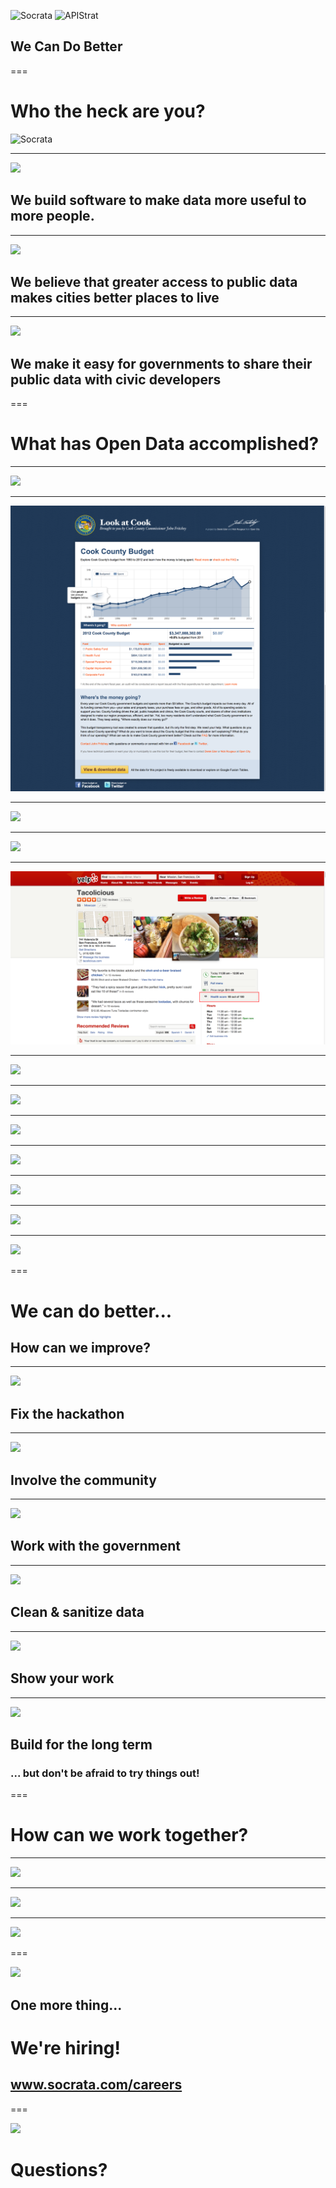![Socrata](/presentations/img/socrata-white-medium.png) ![APIStrat](/presentations/img/apistrat.png)

## We Can Do Better

===

# Who the heck are you?

![Socrata](/presentations/img/socrata-white-medium.png)

---

<img class="fullscreen-img" src="/presentations/img/at_table.jpg" />

<h2>We build <span class="toy-store-blue">software</span> to make data <span class="blushing-salmon">more useful</span> to <span class="golden">more people</span>.</h2>

<!-- https://www.flickr.com/photos/hyku/2497370097 -->
--- 

<img class="fullscreen-img" src="/presentations/img/city.jpg" />

<h2>We believe that <span class="toy-store-blue">greater access</span> to <span class="blushing-salmon">public data</span> makes cities <span class="golden">better places to live</span></h2>

---

<img class="fullscreen-img" src="/presentations/img/city_hall.jpg" />

<h2>We make it <span class="toy-store-blue">easy</span> for <span class="blushing-salmon">governments</span> to share their public data with <span class="golden">civic developers</span></h2>

===

# What has Open Data accomplished?

---

<img class="fullscreen-img" src="./img/citygram.png" />

---

<img class="fullscreen-img" src="./img/lookatcook.png" />

---

<img class="fullscreen-img" src="/presentations/img/budget.png" />

---

<img class="fullscreen-img" src="/presentations/img/expenditures.png"/>

---

<img class="fullscreen-img" src="./img/yelp.png" />

---

<img class="fullscreen-img" src="/presentations/img/daycare.png"/>

---

<img class="fullscreen-img" src="/presentations/img/healthpocket.png"/>

---

<img class="fullscreen-img" src="/presentations/img/bigapps.png"/>

---

<img class="fullscreen-img" src="/presentations/img/mcm.png"/>

---

<img class="fullscreen-img" src="/presentations/img/596acres.png"/>

---

<img class="fullscreen-img" src="/presentations/img/recollect.png"/>

---

<img class="fullscreen-img" src="/presentations/img/imp.jpg"/>

===

# We can do better...
<h2 class="fragment">How can we improve?</h2>

---

<img class="fullscreen-img" src="/presentations/img/hackathon.jpg" />

## Fix the hackathon

---

<img class="fullscreen-img" src="/presentations/img/community_meeting.jpg"/>

## Involve the community

<!-- https://www.flickr.com/photos/usacehq/14358340888 -->

---

<img class="fullscreen-img" src="/presentations/img/mayor_emmanuel.jpg"/>

## Work with the government

<!-- https://www.flickr.com/photos/juggernautco/5172631566 -->

---

<img class="fullscreen-img" src="/presentations/img/shoveling_shit.jpg"/>

## Clean & sanitize data

<!-- https://www.flickr.com/photos/asplund/14000712061/in/photostream/ -->

---

<img class="fullscreen-img" src="/presentations/img/chalkboard.jpg"/>

## Show your work

---

<img class="fullscreen-img" src="/presentations/img/aqueduct.jpg"/>

<h2>Build for the long term</h2>
<h3 class="fragment">... but don't be afraid to try things out!</h3>

===

# How can we work together?

---

<img class="fullscreen-img" src="/presentations/img/communities.png"/>

---

<img class="fullscreen-img" src="/presentations/img/odn.png"/>

---

<img class="fullscreen-img" src="/presentations/img/dev.png"/>

===

<img class="fullscreen-img" src="/presentations/img/team.jpg" />

## One more thing...

<h1 class="fragment" data-fragment-index="0">We're hiring!</h1>

<h2 class="fragment" data-fragment-index="1"><a href="http://www.socrata.com/careers">www.socrata.com/careers</a></h2>

===

<img class="fullscreen-img" src="/presentations/img/dog.jpg" />

# Questions?

<!-- https://www.flickr.com/photos/saaste/13150099564 -->

